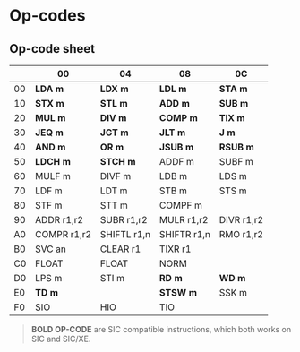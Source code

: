 # Op-codes

## Op-code sheet

|  | 00 | 04 | 08 | 0C |
|--|----|----|----|----|
| 00 | **LDA m** | **LDX m** | **LDL m** | **STA m** |
| 10 | **STX m** | **STL m** | **ADD m** | **SUB m** |
| 20 | **MUL m** | **DIV m** | **COMP m** | **TIX m** |
| 30 | **JEQ m** | **JGT m** | **JLT m** | **J m** |
| 40 | **AND m** | **OR m** | **JSUB m** | **RSUB m** |
| 50 | **LDCH m** | **STCH m** | ADDF m | SUBF m |
| 60 | MULF m | DIVF m | LDB m | LDS m |
| 70 | LDF m | LDT m | STB m | STS m |
| 80 | STF m | STT m | COMPF m |  |
| 90 | ADDR r1,r2 | SUBR r1,r2 | MULR r1,r2 | DIVR r1,r2 |
| A0 | COMPR r1,r2 | SHIFTL r1,n | SHIFTR r1,n | RMO r1,r2 |
| B0 | SVC an | CLEAR r1 | TIXR r1 |  |
| C0 | FLOAT | FLOAT | NORM |  |
| D0 | LPS m | STI m | **RD m** | **WD m** |
| E0 | **TD m** |  | **STSW m** | SSK m |
| F0 | SIO | HIO | TIO |  |

> **BOLD OP-CODE** are SIC compatible instructions, which both works on SIC and SIC/XE.